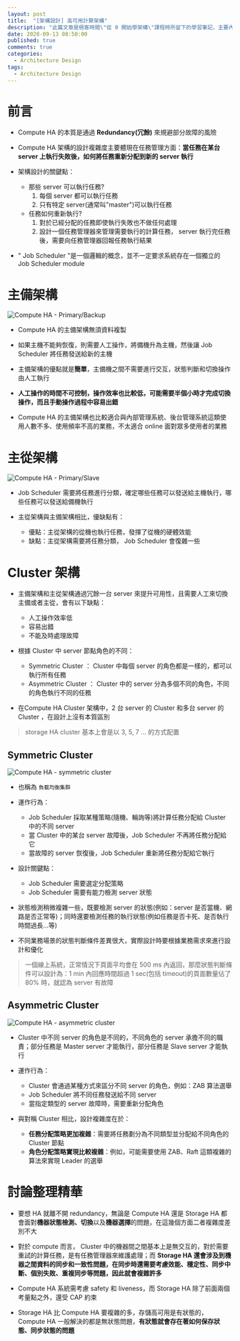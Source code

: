 ```yaml
---
layout: post
title:  "[架構設計] 高可用計算架構"
description: "此篇文章是極客時間\"從 0 開始學架構\"課程時所留下的學習筆記，主要內容為高可用計算架構，包含了主備架構、主從架構 & 集群架構"
date: 2020-09-13 08:50:00
published: true
comments: true
categories:
  - Architecture Design
tags:
  - Architecture Design
---
```



前言
===

- Compute HA 的本質是通過 **Redundancy(冗餘)** 來規避部分故障的風險

- Compute HA 架構的設計複雜度主要體現在任務管理方面：**當任務在某台 server 上執行失敗後，如何將任務重新分配到新的 server 執行**

- 架構設計的關鍵點：
  - 那些 server 可以執行任務?
    1. 每個 server 都可以執行任務
    2. 只有特定 server(通常叫"master")可以執行任務
  - 任務如何重新執行?
    1. 對於已經分配的任務即使執行失敗也不做任何處理
    2. 設計一個任務管理器來管理需要執行的計算任務， server 執行完任務後，需要向任務管理器回報任務執行結果

- " Job Scheduler "是一個邏輯的概念，並不一定要求系統存在一個獨立的 Job Scheduler module


主備架構
=======

![Compute HA - Primary/Backup](/blog/images/architecture-design/compute-ha-primary-backup.png)

- Compute HA 的主備架構無須資料複製

- 如果主機不能夠恢復，則需要人工操作，將備機升為主機，然後讓 Job Scheduler 將任務發送給新的主機

- 主備架構的優點就是**簡單**，主備機之間不需要進行交互，狀態判斷和切換操作由人工執行

- **人工操作的時間不可控制，操作效率也比較低，可能需要半個小時才完成切換操作，而且手動操作過程中容易出錯**

- Compute HA 的主備架構也比較適合與內部管理系統、後台管理系統這類使用人數不多、使用頻率不高的業務，不太適合 online 面對眾多使用者的業務


主從架構
=======

![Compute HA - Primary/Slave](/blog/images/architecture-design/compute-ha-primary-slave.png)

-  Job Scheduler 需要將任務進行分類，確定哪些任務可以發送給主機執行，哪些任務可以發送給備機執行

- 主從架構與主備架構相比，優缺點有：
  - 優點：主從架構的從機也執行任務，發揮了從機的硬體效能
  - 缺點：主從架構需要將任務分類， Job Scheduler 會復雜一些


Cluster 架構
============

- 主備架構和主從架構通過冗餘一台 server 來提升可用性，且需要人工來切換主備或者主從，會有以下缺點：
  - 人工操作效率低
  - 容易出錯
  - 不能及時處理故障

- 根據 Cluster 中 server 節點角色的不同：
  - Symmetric Cluster ： Cluster 中每個 server 的角色都是一樣的，都可以執行所有任務
  - Asymmetric Cluster ： Cluster 中的 server 分為多個不同的角色，不同的角色執行不同的任務

- 在Compute HA  Cluster 架構中，2 台 server 的 Cluster 和多台 server 的 Cluster ，在設計上沒有本質區別
> storage HA cluster 基本上會是以 3, 5, 7 ... 的方式配置

## Symmetric Cluster 

![Compute HA - symmetric cluster](/blog/images/architecture-design/compute-ha-symmetric-cluster.png)

- 也稱為 `負載均衡集群`

- 運作行為：
  - Job Scheduler 採取某種策略(隨機、輪詢等)將計算任務分配給 Cluster 中的不同 server 
  - 當 Cluster 中的某台 server 故障後，Job Scheduler 不再將任務分配給它
  - 當故障的 server 恢復後，Job Scheduler 重新將任務分配給它執行

- 設計關鍵點：
  -  Job Scheduler 需要選定分配策略
  -  Job Scheduler 需要有能力檢測 server 狀態

- 狀態檢測稍微複雜一些，既要檢測 server 的狀態(例如：server 是否當機、網路是否正常等)；同時還要檢測任務的執行狀態(例如任務是否卡死、是否執行時間過長...等)

- 不同業務場景的狀態判斷條件差異很大，實際設計時要根據業務需求來進行設計和優化
> 一個線上系統，正常情況下頁面平均會在 500 ms 內返回，那麼狀態判斷條件可以設計為：1 min 內回應時間超過 1 sec(包括 timeout)的頁面數量佔了 80% 時，就認為 server 有故障


## Asymmetric Cluster 

![Compute HA - asymmetric cluster](/blog/images/architecture-design/compute-ha-asymmetric-cluster.png)

-  Cluster 中不同 server 的角色是不同的，不同角色的 server 承擔不同的職責；部分任務是 Master server 才能執行，部分任務是 Slave server 才能執行

- 運作行為：
  - Cluster 會通過某種方式來區分不同 server 的角色，例如：ZAB 算法選舉
  - Job Scheduler 將不同任務發送給不同 server 
  - 當指定類型的 server 故障時，需要重新分配角色

- 與對稱 Cluster 相比，設計複雜度在於：
  - **任務分配策略更加複雜**：需要將任務劃分為不同類型並分配給不同角色的 Cluster 節點
  - **角色分配策略實現比較複雜**：例如，可能需要使用 ZAB、Raft 這類複雜的算法來實現 Leader 的選舉



討論整理精華
==========

- 要想 HA 就離不開 redundancy，無論是 Compute HA 還是 Storage HA 都會面對**機器狀態檢測、切換**以及**機器選擇**的問題，在這幾個方面二者複雜度差別不大

- 對於 compute 而言， Cluster 中的機器間之間基本上是無交互的，對於需要重試的計算任務，是有任務管理器來維護處理；而 **Storage HA 還會涉及到機器之間資料的同步和一致性問題，在同步時還需要考慮效能、穩定性、同步中斷、個別失敗、重複同步等問題，因此就會複雜許多**

- Compute HA 系統需考慮 safety 和 liveness，而 Storage HA 除了前面兩個考量點之外，還受 CAP 約束

- Storage HA 比 Compute HA 要複雜的多，存儲高可用是有狀態的，Compute HA 一般解決的都是無狀態問題，**有狀態就會存在著如何保存狀態、同步狀態的問題**